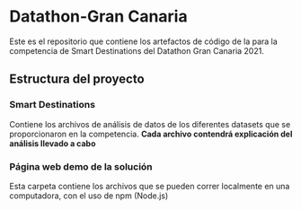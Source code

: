 # Datathon-Gran Canaria
Este es el repositorio que  contiene los artefactos de código de la para la competencia de Smart Destinations del Datathon Gran Canaria 2021.

## Estructura del proyecto

### Smart Destinations
Contiene los archivos de análisis de datos de los diferentes datasets que se proporcionaron en la competencia. 
**Cada archivo contendrá explicación del análisis llevado a cabo**


### Página web demo de la solución
Esta carpeta contiene los archivos que se pueden correr localmente en una computadora, con el uso de npm (Node.js)

